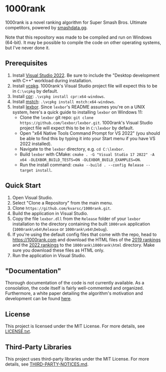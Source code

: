 # 1000rank

1000rank is a novel ranking algorithm for Super Smash Bros. Ultimate competitors, powered by [smashdata.gg](https://smashdata.gg/).

Note that this repository was made to be compiled and run on Windows (64-bit). It may be possible to compile the code on other operating systems, but I've never done it.

## Prerequisites

1. Install [Visual Studio 2022](https://visualstudio.microsoft.com/vs). Be sure to include the "Desktop development with C++" workload during installation.
2. Install [vcpkg](https://github.com/microsoft/vcpkg). 1000rank's Visual Studio project file will expect this to be in `C:\vcpkg` by default.
3. Install [cpr](https://github.com/libcpr/cpr): `.\vcpkg install cpr:x64-windows`.
4. Install [mstch](https://github.com/no1msd/mstch): `.\vcpkg install mstch:x64-windows`.
5. Install [lexbor](https://github.com/lexbor/lexbor). Since `lexbor`'s README assumes you're on a UNIX system, here's a quick guide to installing `lexbor` on Windows 11:
    - Clone the `lexbor` git repo: `git clone https://github.com/lexbor/lexbor.git`. 1000rank's Visual Studio project file will expect this to be in `C:\lexbor` by default.
    - Open "x64 Native Tools Command Prompt for VS 2022" (you should be able to find this by typing it into your Start menu if you have VS 2022 installed).
    - Navigate to the `lexbor` directory, e.g. `cd C:\lexbor`.
    - Build `lexbor` with CMake: `cmake . -G "Visual Studio 17 2022" -A x64 -DLEXBOR_BUILD_TESTS=ON -DLEXBOR_BUILD_EXAMPLES=ON`.
    - Run the install command: `cmake --build . --config Release --target install`.

## Quick Start

1. Open Visual Studio.
2. Select "Clone a Repository" from the main menu.
3. Clone `https://github.com/kvarsc/1000rank.git`.
4. Build the application in Visual Studio.
5. Copy the file `lexbor.dll` from the `Release` folder of your `lexbor` installation to the directory containing the built `1000rank` application (`1000rank\x64\Release` or `1000rank\x64\Debug`).
6. If you're using the default config files that come with the repo, head to https://1000rank.com and download the HTML files of the [2019 rankings](https://1000rank.com/2019rankings.html) and the [2022 rankings](https://1000rank.com/2022rankings.html) to the `1000rank\1000rank\html` directory. Make sure you download these files as HTML only.
7. Run the application in Visual Studio.

## "Documentation"

Thorough documentation of the code is not currently available. As a consolation, the code itself is fairly well-commented and organized. Furthermore, a white paper detailing the algorithm's motivation and development can be found [here](https://1000rank.com/whitepaper.pdf).

## License

This project is licensed under the MIT License. For more details, see [LICENSE.txt](LICENSE.txt).

## Third-Party Libraries

This project uses third-party libraries under the MIT License. For more details, see [THIRD-PARTY-NOTICES.md](THIRD-PARTY-NOTICES.md).

